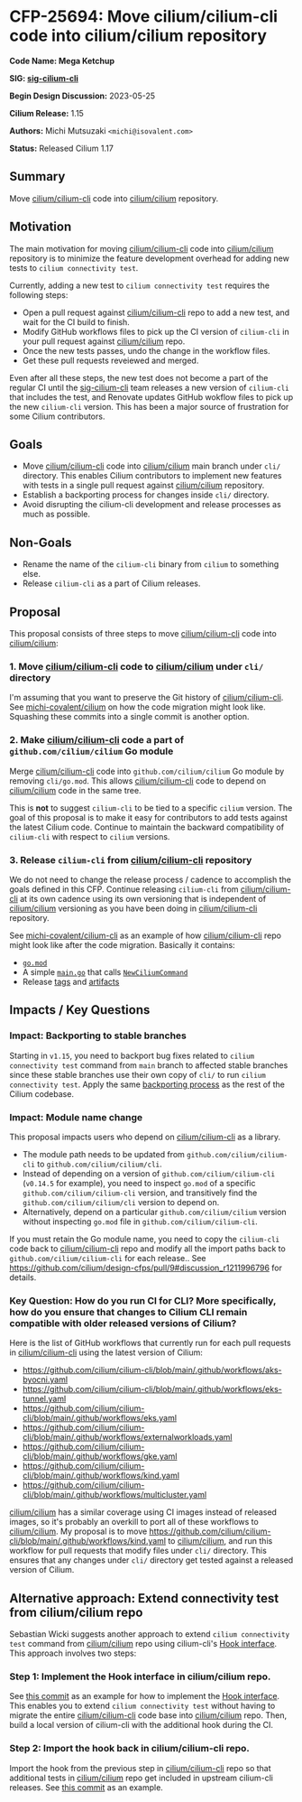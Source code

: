 # CFP-25694: Move cilium/cilium-cli code into cilium/cilium repository

**Code Name: Mega Ketchup**

**SIG: [sig-cilium-cli]**

**Begin Design Discussion:** 2023-05-25

**Cilium Release:** 1.15

**Authors:** Michi Mutsuzaki `<michi@isovalent.com>`

**Status:** Released Cilium 1.17

## Summary

Move [cilium/cilium-cli] code into [cilium/cilium] repository.

## Motivation

The main motivation for moving [cilium/cilium-cli] code into [cilium/cilium]
repository is to minimize the feature development overhead for adding new tests
to `cilium connectivity test`.

Currently, adding a new test to `cilium connectivity test` requires the following
steps:

- Open a pull request against [cilium/cilium-cli] repo to add a new test, and
  wait for the CI build to finish.
- Modify GitHub workflows files to pick up the CI version of `cilium-cli` in
  your pull request against [cilium/cilium] repo.
- Once the new tests passes, undo the change in the workflow files.
- Get these pull requests reveiewed and merged.

Even after all these steps, the new test does not become a part of the regular
CI until the [sig-cilium-cli] team releases a new version of `cilium-cli` that
includes the test, and Renovate updates GitHub wokflow files to pick up the new
`cilium-cli` version. This has been a major source of frustration for some Cilium
contributors.

## Goals

* Move [cilium/cilium-cli] code into [cilium/cilium] main branch under `cli/`
  directory. This enables Cilium contributors to implement new features with
  tests in a single pull request against [cilium/cilium] repository.
* Establish a backporting process for changes inside `cli/` directory.
* Avoid disrupting the cilium-cli development and release processes as much as
  possible.

## Non-Goals

* Rename the name of the `cilium-cli` binary from `cilium` to something else.
* Release `cilium-cli` as a part of Cilium releases.

## Proposal

This proposal consists of three steps to move [cilium/cilium-cli] code into
[cilium/cilium]:

### 1. Move [cilium/cilium-cli] code to [cilium/cilium] under `cli/` directory

I'm assuming that you want to preserve the Git history of [cilium/cilium-cli]. See
[michi-covalent/cilium] on how the code migration might look like. Squashing
these commits into a single commit is another option.

### 2. Make [cilium/cilium-cli] code a part of `github.com/cilium/cilium` Go module

Merge [cilium/cilium-cli] code into `github.com/cilium/cilium` Go module by
removing `cli/go.mod`. This allows [cilium/cilium-cli] code to depend on
[cilium/cilium] code in the same tree.

This is **not** to suggest `cilium-cli` to be tied to a specific `cilium`
version. The goal of this proposal is to make it easy for contributors to add
tests against the latest Cilium code. Continue to maintain the backward
compatibility of `cilium-cli` with respect to `cilium` versions.

### 3. Release `cilium-cli` from [cilium/cilium-cli] repository

We do not need to change the release process / cadence to accomplish the goals
defined in this CFP. Continue releasing `cilium-cli` from [cilium/cilium-cli] at
its own cadence using its own versioning that is independent of [cilium/cilium]
versioning as you have been doing in [cilium/cilium-cli] repository.

See [michi-covalent/cilium-cli] as an example of how [cilium/cilium-cli] repo
might look like after the code migration. Basically it contains:

- [`go.mod`](https://github.com/michi-covalent/cilium-cli/blob/865cac4f148ce88cd04d99f8ecfe61a0ae4f645f/go.mod)
- A simple [`main.go`](https://github.com/michi-covalent/cilium-cli/blob/865cac4f148ce88cd04d99f8ecfe61a0ae4f645f/main.go)
  that calls [`NewCiliumCommand`](https://github.com/cilium/cilium-cli/blob/44ae1874fae4544c0db34dac89c11e37365b76ef/cli/cmd.go#L27)
- Release [tags](https://github.com/cilium/cilium-cli/tags) and [artifacts](https://github.com/cilium/cilium-cli/releases)

## Impacts / Key Questions

### Impact: Backporting to stable branches

Starting in `v1.15`, you need to backport bug fixes related to
`cilium connectivity test` command from `main` branch to affected stable
branches since these stable branches use their own copy of `cli/` to run
`cilium connectivity test`. Apply the same [backporting process] as the rest of
the Cilium codebase.

### Impact: Module name change

This proposal impacts users who depend on [cilium/cilium-cli] as a library.

- The module path needs to be updated from `github.com/cilium/cilium-cli` to
  `github.com/cilium/cilium/cli`.
- Instead of depending on a version of `github.com/cilium/cilium-cli` (`v0.14.5`
  for example), you need to inspect `go.mod` of a specific `github.com/cilium/cilium-cli`
  version, and transitively find the `github.com/cilium/cilium/cli` version to
  depend on.
- Alternatively, depend on a particular `github.com/cilium/cilium` version without
  inspecting `go.mod` file in `github.com/cilium/cilium-cli`.

If you must retain the Go module name, you need to copy the `cilium-cli` code
back to [cilium/cilium-cli] repo and modify all the import paths back to
`github.com/cilium/cilium-cli` for each release..
See https://github.com/cilium/design-cfps/pull/9#discussion_r1211996796 for details.

### Key Question: How do you run CI for CLI? More specifically, how do you ensure that changes to Cilium CLI remain compatible with older released versions of Cilium?

Here is the list of GitHub workflows that currently run for each pull requests in [cilium/cilium-cli]
using the latest version of Cilium:

- https://github.com/cilium/cilium-cli/blob/main/.github/workflows/aks-byocni.yaml
- https://github.com/cilium/cilium-cli/blob/main/.github/workflows/eks-tunnel.yaml
- https://github.com/cilium/cilium-cli/blob/main/.github/workflows/eks.yaml
- https://github.com/cilium/cilium-cli/blob/main/.github/workflows/externalworkloads.yaml
- https://github.com/cilium/cilium-cli/blob/main/.github/workflows/gke.yaml
- https://github.com/cilium/cilium-cli/blob/main/.github/workflows/kind.yaml
- https://github.com/cilium/cilium-cli/blob/main/.github/workflows/multicluster.yaml

[cilium/cilium] has a similar coverage using CI images instead of released images,
so it's probably an overkill to port all of these workflows to [cilium/cilium]. My
proposal is to move https://github.com/cilium/cilium-cli/blob/main/.github/workflows/kind.yaml
to [cilium/cilium], and run this workflow for pull requests that modify files
under `cli/` directory. This ensures that any changes under `cli/` directory get
tested against a released version of Cilium.

## Alternative approach: Extend connectivity test from cilium/cilium repo

Sebastian Wicki suggests another approach to extend `cilium connectivity test`
command from [cilium/cilium] repo using cilium-cli's [Hook interface]. This
approach involves two steps:

### Step 1: Implement the Hook interface in cilium/cilium repo.

See [this commit](https://github.com/cilium/cilium/commit/26526a1890de6e05ca58d37b5a2da5822a3f22f0)
as an example for how to implement the [Hook interface]. This enables you to
extend `cilium connectivity test` without having to migrate the entire [cilium/cilium-cli]
code base into [cilium/cilium] repo. Then, build a local version of cilium-cli
with the additional hook during the CI.

### Step 2: Import the hook back in cilium/cilium-cli repo.

Import the hook from the previous step in [cilium/cilium-cli] repo so that
additional tests in [cilium/cilium] repo get included in upstream cilium-cli
releases. See [this commit](https://github.com/cilium/cilium-cli/commit/7b474e61be358fb0b9f2cd6fd075ba843b5d78f5)
as an example.

[sig-cilium-cli]: https://github.com/orgs/cilium/teams/sig-cilium-cli
[cilium/cilium]: https://github.com/cilium/cilium
[cilium/cilium-cli]: https://github.com/cilium/cilium-cli
[michi-covalent/cilium]: https://github.com/michi-covalent/cilium/pull/169
[michi-covalent/cilium-cli]: https://github.com/michi-covalent/cilium-cli/tree/cli-test
[backporting process]: https://docs.cilium.io/en/stable/contributing/release/backports/
[kubernetes/kubernetes staging directory]: https://github.com/kubernetes/kubernetes/tree/master/staging/
[apimachinery]: https://github.com/kubernetes/apimachinery
[Hook interface]: https://github.com/cilium/cilium-cli/blob/4a6cb76243704f96dfc02ff312b57e4d0ced0d84/internal/cli/cmd/hooks.go#L13-L17
